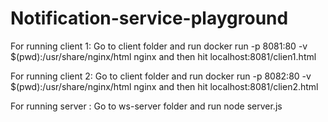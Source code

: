 # Notification-service-playground

For running client 1: Go to client folder and run docker run -p 8081:80 -v $(pwd):/usr/share/nginx/html nginx and then hit localhost:8081/clien1.html

For running client 2: Go to client folder and run docker run -p 8082:80 -v $(pwd):/usr/share/nginx/html nginx and then hit localhost:8081/clien2.html

For running server : Go to ws-server folder and run node server.js
